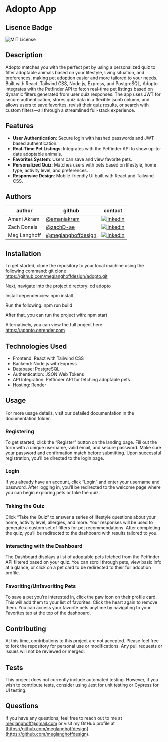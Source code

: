 # Adopto App

## Lisence Badge
![MIT License](https://img.shields.io/badge/License-MIT-blue.svg)

## Description
Adopto matches you with the perfect pet by using a personalized quiz to filter adoptable animals based on your lifestyle, living situation, and preferences, making pet adoption easier and more tailored to your needs. Built with React, Tailwind CSS, Node.js, Express, and PostgreSQL, Adopto integrates with the Petfinder API to fetch real-time pet listings based on dynamic filters generated from user quiz responses. The app uses JWT for secure authentication, stores quiz data in a flexible jsonb column, and allows users to save favorites, revisit their quiz results, or search with custom filters—all through a streamlined full-stack experience.

## Features
- **User Authentication**: Secure login with hashed passwords and JWT-based authentication.
- **Real-Time Pet Listings**: Integrates with the Petfinder API to show up-to-date adoptable animals.
- **Favorites System**: Users can save and view favorite pets.
- **Personalized Quiz**: Matches users with pets based on lifestyle, home type, activity level, and preferences.
- **Responsive Design**: Mobile-friendly UI built with React and Tailwind CSS.

## Authors
| author | github                                                    | contact            
| -------| --------------------------------------------------------- | ------------------------------- | 
| Amani Akram|[@amaniakram](https://www.github.com/amaniakram) | [![linkedin](https://img.shields.io/badge/linkedin-0A66C2?style=for-the-badge&logo=linkedin&logoColor=white)](https://www.linkedin.com/in/amani-akram-193a3b2b0/)|
| Zach Donels |[@zachD-ae](https://github.com/ZachD-ae) |  [![linkedin](https://img.shields.io/badge/linkedin-0A66C2?style=for-the-badge&logo=linkedin&logoColor=white)](https://www.linkedin.com/in/zach-donels-026b2bb0)|
| Meg Langhoff |[@meglanghoffdesign](https://github.com/meglanghoffdesign) |  [![linkedin](https://img.shields.io/badge/linkedin-0A66C2?style=for-the-badge&logo=linkedin&logoColor=white)](https://www.linkedin.com/in/meg-langhoff)|

## Installation
To get started, clone the repository to your local machine using the following command:
git clone https://github.com/meglanghoffdesign/adopto.git

Next, navigate into the project directory:
cd adopto

Install dependencies:
npm install

Run the following:
npm run build

After that, you can run the project with:
npm start

Alternatively, you can view the full project here: https://adopto.onrender.com

## Technologies Used
- Frontend: React with Tailwind CSS
- Backend: Node.js with Express
- Database: PostgreSQL
- Authentication: JSON Web Tokens
- API Integration: Petfinder API for fetching adoptable pets
- Hosting: Render

## Usage
For more usage details, visit our detailed documentation in the documentation folder. 

### Registering
To get started, click the “Register” button on the landing page. Fill out the form with a unique username, valid email, and secure password. Make sure your password and confirmation match before submitting. Upon successful registration, you’ll be directed to the login page.

### Login
If you already have an account, click “Login” and enter your username and password. After logging in, you’ll be redirected to the welcome page where you can begin exploring pets or take the quiz.

### Taking the Quiz 
Click “Take the Quiz” to answer a series of lifestyle questions about your home, activity level, allergies, and more. Your responses will be used to generate a custom set of filters for pet recommendations. After completing the quiz, you’ll be redirected to the dashboard with results tailored to you.

### Interacting with the Dashboard
The Dashboard displays a list of adoptable pets fetched from the Petfinder API filtered based on your quiz. You can scroll through pets, view basic info at a glance, or click on a pet card to be redirected to their full adoption profile.

### Favoriting/Unfavoriting Pets
To save a pet you’re interested in, click the paw icon on their profile card. This will add them to your list of favorites. Click the heart again to remove them. You can access your favorite pets anytime by navigating to your Favorites tab at the top of the dashboard.

## Contributing
At this time, contributions to this project are not accepted. Please feel free to fork the repository for personal use or modifications. Any pull requests or issues will not be reviewed or merged.

## Tests
This project does not currently include automated testing. However, if you wish to contribute tests, consider using Jest for unit testing or Cypress for UI testing.

## Questions
If you have any questions, feel free to reach out to me at [meglanghoff@gmail.com](mailto:meglanghoff@gmail.com) or visit my GitHub profile at [https://github.com/meglanghoffdesign](https://github.com/meglanghoffdesign).